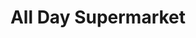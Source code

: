 ---
title: "All Day Supermarket"
url: /las-pinas/all-day-supermarket-c-5-road-extension/
shop: supermarket
---